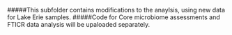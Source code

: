 #####This subfolder contains modifications to the anaylsis, using new data for Lake Erie samples. 
#####Code for Core microbiome assessments and FTICR data analysis will be upaloaded separately.
